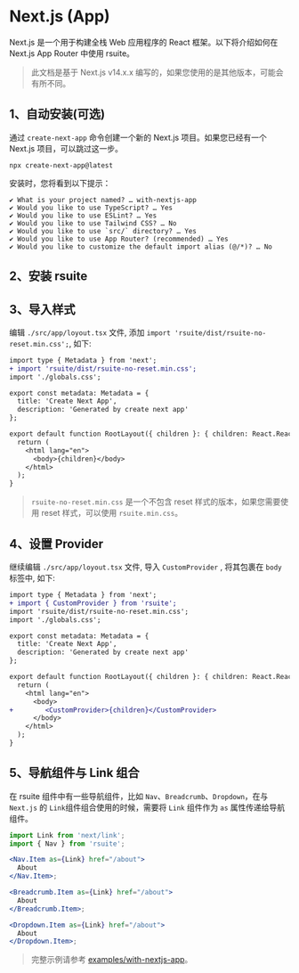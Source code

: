 # Next.js (App)

Next.js 是一个用于构建全栈 Web 应用程序的 React 框架。以下将介绍如何在 Next.js App Router 中使用 rsuite。

> 此文档是基于 Next.js v14.x.x 编写的，如果您使用的是其他版本，可能会有所不同。

## 1、自动安装(可选)

通过 `create-next-app` 命令创建一个新的 Next.js 项目。如果您已经有一个 Next.js 项目，可以跳过这一步。

```
npx create-next-app@latest
```

安装时，您将看到以下提示：

```
✔ What is your project named? … with-nextjs-app
✔ Would you like to use TypeScript? … Yes
✔ Would you like to use ESLint? … Yes
✔ Would you like to use Tailwind CSS? … No
✔ Would you like to use `src/` directory? … Yes
✔ Would you like to use App Router? (recommended) … Yes
✔ Would you like to customize the default import alias (@/*)? … No
```

## 2、安装 rsuite

<!--{include:<install-guide>}-->

## 3、导入样式

编辑 `./src/app/loyout.tsx` 文件, 添加 `import 'rsuite/dist/rsuite-no-reset.min.css';`, 如下:

```diff
import type { Metadata } from 'next';
+ import 'rsuite/dist/rsuite-no-reset.min.css';
import './globals.css';

export const metadata: Metadata = {
  title: 'Create Next App',
  description: 'Generated by create next app'
};

export default function RootLayout({ children }: { children: React.ReactNode }) {
  return (
    <html lang="en">
      <body>{children}</body>
    </html>
  );
}
```

> `rsuite-no-reset.min.css` 是一个不包含 reset 样式的版本，如果您需要使用 reset 样式，可以使用 `rsuite.min.css`。

## 4、设置 Provider

继续编辑 `./src/app/loyout.tsx` 文件, 导入 `CustomProvider` , 将其包裹在 `body` 标签中, 如下:

```diff
import type { Metadata } from 'next';
+ import { CustomProvider } from 'rsuite';
import 'rsuite/dist/rsuite-no-reset.min.css';
import './globals.css';

export const metadata: Metadata = {
  title: 'Create Next App',
  description: 'Generated by create next app'
};

export default function RootLayout({ children }: { children: React.ReactNode }) {
  return (
    <html lang="en">
      <body>
+        <CustomProvider>{children}</CustomProvider>
      </body>
    </html>
  );
}
```

## 5、导航组件与 Link 组合

在 rsuite 组件中有一些导航组件，比如 `Nav`、`Breadcrumb`、`Dropdown`，在与 `Next.js` 的 `Link`组件组合使用的时候，需要将 `Link` 组件作为 `as` 属性传递给导航组件。

```jsx
import Link from 'next/link';
import { Nav } from 'rsuite';

<Nav.Item as={Link} href="/about">
  About
</Nav.Item>;

<Breadcrumb.Item as={Link} href="/about">
  About
</Breadcrumb.Item>;

<Dropdown.Item as={Link} href="/about">
  About
</Dropdown.Item>;
```

> 完整示例请参考 [examples/with-nextjs-app](https://github.com/rsuite/rsuite/tree/main/examples/with-nextjs-app)。
